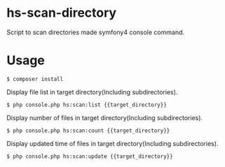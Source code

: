 # hs-scan-directory

Script to scan directories made symfony4 console command.

# Usage

```shell
$ composer install
```

Display file list in target directory(Including subdirectories).

```shell
$ php console.php hs:scan:list {{target_directory}}
```

Display number of files in target directory(Including subdirectories).

```shell
$ php console.php hs:scan:count {{target_directory}}
```

Display updated time of files in target directory(Including subdirectories).

```shell
$ php console.php hs:scan:update {{target_directory}}
```
